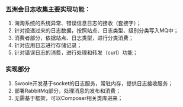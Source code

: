 ### 五洲会日志收集主要实现功能：

1. 海淘系统的系统异常、错误信息日志的接收（套接字）；
2. 针对投递过来的日志数据，按照站点、日志类型、级别分类写入MQ中；
3. 消费者部分，依据站点、日志类型，进行分类消费；
4. 针对应用日志进行存储记录；
5. 针对错误日志的消费，进行处理和转发（curl）功能；

### 实现部分 ###
1. Swoole开发基于socket的日志服务，常驻内存，提供日志接收服务；
2. 部署RabbitMq部分，处理消息的发布和消费；
3. 无需基于框架，可以Composer相关类库进来；
